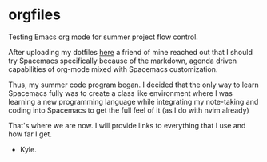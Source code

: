 # orgfiles

Testing Emacs org mode for summer project flow control.

After uploading my dotfiles [here](https://github.com/capktkirk/dotfiles) a friend of mine reached
out that I should try Spacemacs specifically because of the markdown, agenda driven capabilities of
org-mode mixed with Spacemacs customization.

Thus, my summer code program began. I decided that the only way to learn Spacemacs fully was to 
create a class like environment where I was learning a new programming language while integrating
my note-taking and coding into Spacemacs to get the full feel of it (as I do with nvim already)

That's where we are now. I will provide links to everything that I use and how far
I get.

- Kyle.
